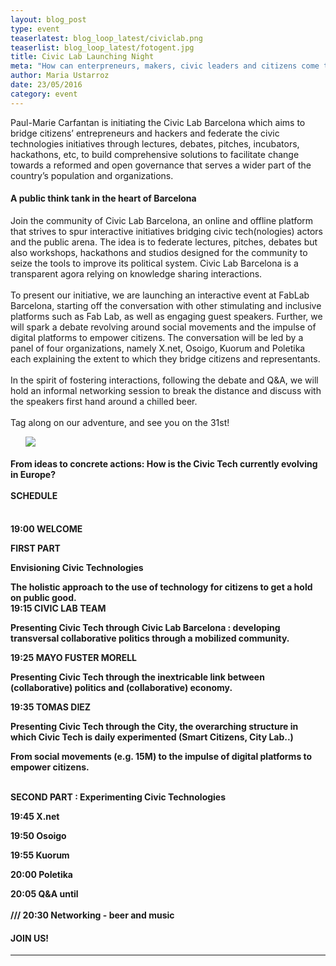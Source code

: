```yaml
---
layout: blog_post
type: event
teaserlatest: blog_loop_latest/civiclab.png
teaserlist: blog_loop_latest/fotogent.jpg
title: Civic Lab Launching Night
meta: "How can enterpreneurs, makers, civic leaders and citizens come together with new projects? How collaborative economy is fundamentally linked to collaborative politics? How can Civic Tech help citizens to make public administration innovate in public policy? This and more is what Civic Lab is going to present next 31st of May at Fab Lab Barcelona."
author: Maria Ustarroz
date: 23/05/2016
category: event
---
```




Paul-Marie Carfantan is initiating the Civic Lab Barcelona which aims to bridge citizens’ entrepreneurs and hackers and federate the civic technologies initiatives through lectures, debates, pitches, incubators, hackathons, etc, to build comprehensive solutions to facilitate change towards a reformed and open governance that serves a wider part of the country’s population and organizations.

<h4>A public think tank in the heart of Barcelona</h4>

Join the community of Civic Lab Barcelona, an online and offline platform that strives to spur interactive initiatives bridging civic tech(nologies) actors and the public arena. The idea is to federate lectures, pitches, debates but also workshops, hackathons and studios designed for the community to seize the tools to improve its political system. Civic Lab Barcelona is a transparent agora relying on knowledge sharing interactions. <br>
<br>
To present our initiative, we are launching an interactive event at FabLab Barcelona, starting off the conversation with other stimulating and inclusive platforms such as Fab Lab, as well as engaging guest speakers. Further, we will spark a debate revolving around social movements and the impulse of digital platforms to empower citizens. The conversation will be led by a panel of four organizations, namely X.net, Osoigo, Kuorum and Poletika each explaining the extent to which they bridge citizens and representants.<br>
<br>
In the spirit of fostering interactions, following the debate and Q&A, we will hold an informal networking session to break the distance and discuss with the speakers first hand around a chilled beer.<br>
<br>
Tag along on our adventure, and see you on the 31st! 


<ul><img src= "http://www.fablabbcn.org/img/blog/blog_loop_latest/fotogent.jpg" align="middle"> </img></ul>


<h4>From ideas to concrete actions: How is the Civic Tech currently evolving in Europe?<br>
<br>
SCHEDULE</h4>
<br>
<strong>19:00 WELCOME

<strong>FIRST PART </strong>

<strong>Envisioning Civic Technologies</strong><br>

The holistic approach to the use of technology for citizens to get a hold on public good.
<br>
<strong>19:15 CIVIC LAB TEAM</strong><br>

Presenting Civic Tech through Civic Lab Barcelona : developing transversal collaborative politics through a mobilized community.<br>

<strong>19:25 MAYO FUSTER MORELL </strong><br>

Presenting Civic Tech through the inextricable link between (collaborative) politics and (collaborative) economy.

<strong>19:35 TOMAS DIEZ</strong><br>

Presenting Civic Tech through the City, the overarching structure in which Civic Tech is daily experimented (Smart Citizens, City Lab..)<br>

From social movements (e.g. 15M) to the impulse of digital platforms to empower citizens.<br>

<br>
<strong>SECOND PART : Experimenting Civic Technologies</strong>

<strong>19:45 X.net</strong><br>

<strong>19:50 Osoigo</strong><br>

<strong>19:55 Kuorum</strong><br>

<strong>20:00 Poletika</strong><br>

<strong>20:05 Q&A until </strong><br>
<br>
<strong>/// 20:30 Networking - beer and music</strong>


<h4>JOIN US!</h4>


---